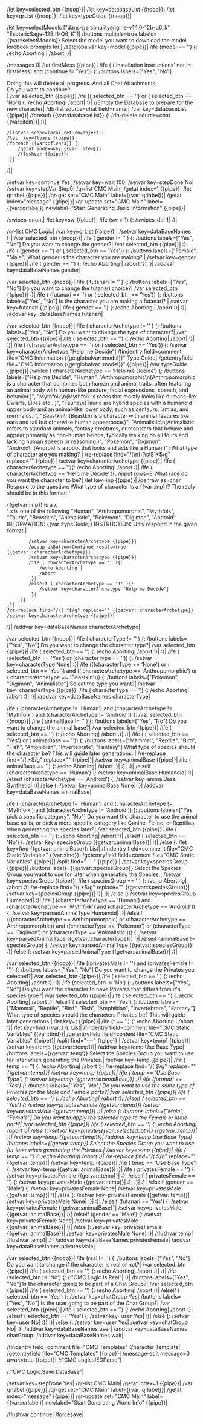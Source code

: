 /let key=selected_btn {{noop}}|
/let key=databaseList {{noop}}|
/let key=qrList {{noop}}|
/let key=typeGuide {{noop}}|

/let key=selectModels ["dans-personalityengine-v1.1.0-12b-q6_k", "EsotericSage-12B.i1-Q6_K"]|
/buttons multiple=true labels={{var::selectModels}} Select the model you want to download the model lorebook prompts for.|
/setglobalvar key=model {{pipe}}|
/ife (model == '') {:
	/echo Aborting |
	/abort
:}|

/messages 0|
/let firstMess {{pipe}}|
/ife ( ('Installation Instructions' not in firstMess) and (continue != 'Yes')) {:
	/buttons labels=["Yes", "No"] <div>Doing this will delete all progress. And all Chat Attachments.</div><div>Do you want to continue?</div>|
	/var selected_btn {{pipe}}|
	/ife (( selected_btn == '') or ( selected_btn == 'No')) {:
		/echo Aborting|
		/abort|
	:}|
	//Empty the Database to prepare for the new character|
	/db-list source=chat field=name |
	/var key=databaseList {{pipe}}|
	/foreach {{var::databaseList}} {:
		/db-delete source=chat {{var::item}}|
	:}|
	
	/listvar scope=local return=object |
	/let  key=flvars {{pipe}}|
	/foreach {{var::flvars}} {:
		/getat index=key {{var::item}}|
		/flushvar {{pipe}}|
	:}|
	
:}|

/setvar key=continue Yes|
/setvar key=wait 100|
/setvar key=stepDone No|
/setvar key=stepVar Step0|
/qr-list CMC Main|
/getat index=1 {{pipe}}|
/let qrlabel {{pipe}}|
/qr-get set="CMC Main" label={{var::qrlabel}}|
/getat index="message" {{pipe}}|
/qr-update set="CMC Main" label={{var::qrlabel}} newlabel="Start Generating Basic Information" {{pipe}}|

/swipes-count|
/let key=sw {{pipe}}|
/ife (sw > 1) {:
	/swipes-del 1|
:}|

/qr-list CMC Logic|
/var key=qrList {{pipe}} |
/setvar key=dataBaseNames []|
/var selected_btn {{noop}}|
/ife ( gender != '' ) {:
	/buttons labels=["Yes", "No"] Do you want to change the gender?|
	/var selected_btn {{pipe}}|
:}|
/ife ( (gender == '') or ( selected_btn == 'Yes')) {:
	/buttons labels=["Female", "Male"] What gender is the character you are making? |
	/setvar key=gender {{pipe}}|
	/ife ( gender == '') {:
		/echo Aborting |
		/abort
	:}|
:}|
/addvar key=dataBaseNames gender|


/var selected_btn {{noop}}|
/ife ( futanari != '' ) {:
	/buttons labels=["Yes", "No"] Do you want to change the futanari choice?|
	/var selected_btn {{pipe}}|
:}|
/ife ( (futanari == '') or ( selected_btn == 'Yes')) {:
	/buttons labels=["Yes", "No"] Is the character you are making a futanari? |
	/setvar key=futanari {{pipe}}|
	/ife ( gender == '') {:
		/echo Aborting |
		/abort
	:}|
:}|
/addvar key=dataBaseNames futanari|

/var selected_btn {{noop}}|
/ife ( characterArchetype != '' ) {:
	/buttons labels=["Yes", "No"] Do you want to change the type of character?|
	/var selected_btn {{pipe}}|
	/ife ( selected_btn == '') {:
		/echo Aborting|
		/abort|
	:}|
:}|
/ife ( (characterArchetype == '') or ( selected_btn == 'Yes')) {:
	/setvar key=characterArchetype "Help me Decide"|
	/findentry field=comment file="CMC Information {{getglobalvar::model}}" Type Guide|
	/getentryfield file="CMC Information {{getglobalvar::model}}" {{pipe}}| 
	/var typeGuide {{pipe}}|
	/whilee ( characterArchetype == 'Help me Decide') {:
		/buttons labels=["Help me Decide", "Human", "Anthropomorphic\n(Anthropomorphic is a character that combines both human and animal traits, often featuring an animal body with human-like posture, facial expressions, speech, and behavior.)", "Mythfolk\n(Mythfolk is races that mostly looks like humans like Dwarfs, Elves etc...)", "Tauric\n(Tauric are hybrid species with a humanoid upper body and an animal-like lower body, such as centaurs, lamias, and mermaids.)", "Beastkin\n(Beastkin is a character with animal features like ears and tail but otherwise human appearance.)", "Animalistic\n(Animalistic refers to standard animals, fantasy creatures, or monsters that behave and appear primarily as non-human beings, typically walking on all fours and lacking human speech or reasoning.)", "Pokémon", "Digimon", "Android\n(Android is a robot that looks and acts like a Human.)"] What type of character are you making? |
		/re-replace find="/(\n\()[\s\S]*$/g" replace="" {{pipe}}|
		/setvar key=characterArchetype {{pipe}}|
		/ife ( characterArchetype == ''){:
			/echo Aborting|
			/abort
		:}|
		/ife ( characterArchetype == 'Help me Decide' ){:
			/input rows=8 What race do you want the character to be?|
			/let key=inp {{pipe}}|
			/genraw as=char Respond to the question: What type of character is a {{var::inp}}?
The reply should be in this format:
'<div>{{getvar::inp}} is a x</div>'
x is one of the following "Human", "Anthropomorphic", "Mythfolk", "Tauric", "Beastkin", "Animalistic", "Pokémon", "Digimon", "Android"
INFORMATION: 
{{var::typeGuide}}
INSTRUCTION: Only respond in the given format.|

			/setvar key=characterArchetype {{pipe}}|
			/popup okButton=Continue result=true {{getvar::characterArchetype}}|
			/setvar key=characterArchetype {{pipe}}|
			/ife ( characterArchetype == '' ){:
				/echo Aborting |
				/abort
			:}|
			/elseif ( characterArchetype == '1' ){:
				/setvar key=characterArchetype "Help me Decide"|
			:}|
		:}|
	:}|
	/re-replace find="/\(.*$/g" replace="" {{getvar::characterArchetype}}|
	/setvar key=characterArchetype {{pipe}}|
:}|
/addvar key=dataBaseNames characterArchetype|


/var selected_btn {{noop}}|
/ife ( characterType != '' ) {:
	/buttons labels=["Yes", "No"] Do you want to change the character type?|
	/var selected_btn {{pipe}}|
	/ife ( selected_btn == '') {:
		/echo Aborting|
		/abort
	:}|
:}|
/ife ( (selected_btn == 'Yes') or (characterType == '')) {:
	/setvar key=characterType None|
:}|
/ife (((characterType == 'None') or ( selected_btn == 'Yes')) and (( characterArchetype == 'Anthropomorphic') or ( characterArchetype == 'Beastkin'))) {:
	/buttons labels=["Pokémon", "Digimon", "Animalistic"] Select the type you want?|
	/setvar key=characterType {{pipe}}|
	/ife ( characterType == '') {:
		/echo Aborting|
		/abort
	:}|
:}|
/addvar key=dataBaseNames characterType|


/ife ( (characterArchetype != 'Human') and (characterArchetype != 'Mythfolk') and (characterArchetype != 'Android')) {:
	/var selected_btn {{noop}}|
	/ife ( animalBase != '' ) {:
		/buttons labels=["Yes", "No"] Do you want to change the animal base?|
		/var selected_btn {{pipe}}|
		/ife ( selected_btn == '') {:
			/echo Aborting|
			/abort
		:}|
	:}|
	/ife ( ( selected_btn == 'Yes') or ( animalBase == '')) {:
		/buttons labels=["Mammal", "Reptile", "Bird", "Fish", "Amphibian", "Invertebrate", "Fantasy"] What type of species should the character be? This will guide later generations. |
		/re-replace find="/\(.*$/g" replace="" {{pipe}}|
		/setvar key=animalBase {{pipe}}|
		/ife ( animalBase == '') {:
			/echo Aborting|
			/abort
		:}|
	:}|
:}|
/elseif (characterArchetype == 'Human') {:
	/setvar key=animalBase Humanoid|
:}|
/elseif (characterArchetype == 'Android') {:
	/setvar key=animalBase Synthetic|
:}|
/else {:
	/setvar key=animalBase None|
:}|
/addvar key=dataBaseNames animalBase|

/ife ( (characterArchetype != 'Human') and (characterArchetype != 'Mythfolk') and (characterArchetype != 'Android')) {:
	/buttons labels=["Yes pick a specific category", "No"] Do you want the character to use the animal base as-is, or pick a more specific category like Canine, Feline, or Reptilian when generating the species later?|
	/var selected_btn {{pipe}}|
	/ife ( selected_btn == '') {:
		/echo Aborting|
		/abort
	:}|
	/elseif ( selected_btn == 'No') {:
		/setvar key=speciesGroup {{getvar::animalBase}}|
	:}|
	/else {:
		/let key=find {{getvar::animalBase}}: List|
		/findentry field=comment file="CMC Static Variables" {{var::find}}|
		/getentryfield field=content file="CMC Static Variables" {{pipe}}|
		/split find="---" {{pipe}} |
		/setvar key=speciesGroup {{pipe}}|
		/buttons labels={{getvar::speciesGroup}} Select the Species Group you want to use for later when generating the Species.|
		/setvar key=speciesGroup {{pipe}}|
		/ife ( speciesGroup == '') {:
			/echo Aborting|
			/abort
		:}|
		/re-replace find="/\(.*$/g" replace="" {{getvar::speciesGroup}}|
		/setvar key=speciesGroup {{pipe}}|
	:}|
:}|
/else {:
	/setvar key=speciesGroup Humanoid|
:}|
/ife ( (characterArchetype == 'Human') and (characterArchetype == 'Mythfolk') and (characterArchetype == 'Android')) {:
	/setvar key=parsedAnimalType Humanoid|
:}|
/elseif (((characterArchetype == Anthropomorphic) or (characterArchetype == Anthropomorphic)) and ((characterType == 'Pokémon') or (characterType == 'Digimon') or (characterType == 'Animalistic'))) {:
	/setvar key=parsedAnimalType {{getvar::characterType}}|
:}|
/elseif (animalBase != speciesGroup) {:
	/setvar key=parsedAnimalType {{getvar::speciesGroup}}|
:}|
/else {:
	/setvar key=parsedAnimalType {{getvar::animalBase}}|
:}|

/var selected_btn {{noop}}|
/ife ((privatesMale != '') and (privatesFemale != '')) {:
	/buttons labels=["Yes", "No"] Do you want to change the Privates you selected?|
	/var selected_btn {{pipe}}|
	/ife ( selected_btn == '') {:
		/echo Aborting|
		/abort
	:}|
:}|
/ife (selected_btn != 'No') {:
	/buttons labels=["Yes", "No"] Do you want the character to have Privates that differs from it's species type?|
	/var selected_btn {{pipe}}|
	/ife ( selected_btn == '') {:
		/echo Aborting|
		/abort
	:}|
	/elseif ( selected_btn == 'Yes') {:
		/buttons labels=["Mammal", "Reptile", "Bird", "Fish", "Amphibian", "Invertebrate", "Fantasy"] What type of species should the characters Privates be? This will guide later generations.|
		/let key=t {{pipe}}|
		/ife (t == '') {:
			/echo Aborting |
			/abort
		:}|
		/let key=find {{var::t}}: List|
		/findentry field=comment file="CMC Static Variables" {{var::find}}|
		/getentryfield field=content file="CMC Static Variables" {{pipe}}|
		/split find="---" {{pipe}} |
		/setvar key=temp1 {{pipe}}|
		/setvar key=temp {{getvar::temp1}}|
		/addvar key=temp Use Base Type|
		/buttons labels={{getvar::temp}} Select the Species Group you want to use for later when generating the Privates.|
		/setvar key=temp {{pipe}}|
		/ife ( temp == '') {:
			/echo Aborting|
			/abort
		:}|
		/re-replace find="/\(.*$/g" replace="" {{getvar::temp}}|
		/setvar key=temp {{pipe}}|
		/ife ( temp == 'Use Base Type') {:
			/setvar key=temp {{getvar::animalBase}}|
		:}|
		/ife (futanari == 'Yes') {:
			/buttons labels=["Yes", "No"] Do you want to use the same type of Privates for the Male and Female parts?|
			/var selected_btn {{pipe}}|
			/ife ( selected_btn == '') {:
				/echo Aborting|
				/abort
			:}|
			/elseif ( selected_btn == 'Yes') {:
				/setvar key=privatesFemale {{getvar::temp}}|
				/setvar key=privatesMale {{getvar::temp}}|
			:}|
			/else {:
				/buttons labels=["Male", "Female"] Do you want to apply the selected type to the Female or Male part?|
				/var selected_btn {{pipe}}|
				/ife ( selected_btn == '') {:
					/echo Aborting|
					/abort
				:}|
				/else {:
					/setvar key=privates{{var::selected_btn}} {{getvar::temp}}|
				:}|
				/setvar key=temp {{getvar::temp1}}|
				/addvar key=temp Use Base Type|
				/buttons labels={{getvar::temp}} Select the Species Group you want to use for later when generating the Privates.|
				/setvar key=temp {{pipe}}|
				/ife ( temp == '') {:
					/echo Aborting|
					/abort
				:}|
				/re-replace find="/\(.*$/g" replace="" {{getvar::temp}}|
				/setvar key=temp {{pipe}}|
				/ife ( temp == 'Use Base Type') {:
					/setvar key=temp {{getvar::animalBase}}|
				:}|
				/ife ( privatesFemale == '') {:
					/setvar key=privatesFemale {{getvar::temp}}|
				:}|
				/elseif ( privatesFemale == '') {:
					/setvar key=privatesMale {{getvar::temp}}|
				:}|
			:}|
		:}|
		/elseif (gender == 'Male') {:
			/setvar key=privatesFemale None|
			/setvar key=privatesMale {{getvar::temp}}|
		:}|
		/else {:
			/setvar key=privatesFemale {{getvar::temp}}|
			/setvar key=privatesMale None|
		:}|
	:}|
	/elseif (futanari == 'Yes') {:
		/setvar key=privatesFemale {{getvar::animalBase}}|
		/setvar key=privatesMale {{getvar::animalBase}}|
	:}|
	/elseif (gender == 'Male') {:
		/setvar key=privatesFemale None|
		/setvar key=privatesMale {{getvar::animalBase}}|
	:}|
	/else {:
		/setvar key=privatesFemale {{getvar::animalBase}}|
		/setvar key=privatesMale None|
	:}|
	/flushvar temp|
	/flushvar temp1|
:}|
/addvar key=dataBaseNames privatesFemale|
/addvar key=dataBaseNames privatesMale|


/var selected_btn {{noop}}|
/ife (real != '') {:
	/buttons labels=["Yes", "No"] Do you want to change if the character is real or not?|
	/var selected_btn {{pipe}}|
	/ife ( selected_btn == '') {:
		/echo Aborting|
		/abort
	:}|
:}|
/ife (selected_btn != 'No') {:
	/:"CMC Logic.Is Real"|
:}|
/buttons labels=["Yes", "No"] Is the character going to be part of a Chat Group?|
/var selected_btn {{pipe}}|
/ife ( selected_btn == '') {:
	/echo Aborting|
	/abort
:}|
/elseif ( selected_btn == 'Yes') {:
	/setvar key=chatGroup Yes|
	/buttons labels=["Yes", "No"] Is the user going to be part of the Chat Group?|
	/var selected_btn {{pipe}}|
	/ife ( selected_btn == '') {:
		/echo Aborting|
		/abort
	:}|
	/elseif ( selected_btn == 'Yes') {:
		/setvar key=user Yes|
	:}|
	/else {:
		/setvar key=user No|
	:}|
:}|
/else {:
	/setvar key=user Yes|
	/setvar key=chatGroup No|
:}|
/addvar key=dataBaseNames user|
/addvar key=dataBaseNames chatGroup|
/addvar key=dataBaseNames wait|


/findentry field=comment file="CMC Templates" Character Template|
/getentryfield file="CMC Templates" {{pipe}}|
/message-edit message=0 await=true {{pipe}}|
/:"CMC Logic.JEDParse"|

/:"CMC Logic.Save DataBase"|

/setvar key=stepDone Yes|
/qr-list CMC Main|
/getat index=1 {{pipe}}|
/var qrlabel {{pipe}}|
/qr-get set="CMC Main" label={{var::qrlabel}}|
/getat index="message" {{pipe}}|
/qr-update set="CMC Main" label={{var::qrlabel}} newlabel="Start Generating World Info" {{pipe}}|

/flushvar continue|
/forcesave|